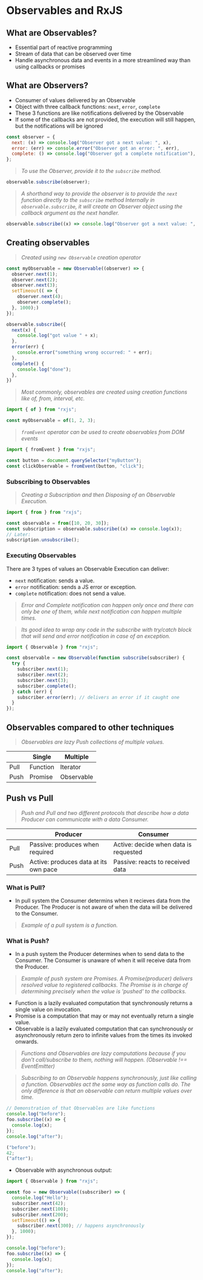<style>
h1 {
    border-bottom: 0;
}
</style>

# Observables and RxJS

## What are Observables?

- Essential part of reactive programming
- Stream of data that can be observed over time
- Handle asynchronous data and events in a more streamlined way than using callbacks or promises

## What are Observers?

- Consumer of values delivered by an Observable
- Object with three callback functions: `next`, `error`, `complete`
- These 3 functions are like notifications delivered by the Observable
- If some of the callbacks are not provided, the execution will still happen, but the notifications will be ignored

```js
const observer = {
  next: (x) => console.log("Observer got a next value: ", x),
  error: (err) => console.error("Observer got an error: ", err),
  complete: () => console.log("Observer got a complete notification"),
};
```

> _To use the Observer, provide it to the `subscribe` method._

```js
observable.subscribe(observer);
```

> _A shorthand way to provide the observer is to provide the `next` function directly to the `subscribe` method
> Internally in `observable.subscribe`, it will create an Observer object using the callback argument as the next handler._

```js
observable.subscribe((x) => console.log("Observer got a next value: ", x));
```

## Creating observables

> _Created using `new Observable` creation operator_

```js
const myObservable = new Observable((observer) => {
  observer.next(1);
  observer.next(2);
  observer.next(3);
  setTimeout(( => {
    observer.next(4);
    observer.complete();
  }, 1000);)
});

observable.subscribe({
  next(x) {
    console.log("got value " + x);
  },
  error(err) {
    console.error("something wrong occurred: " + err);
  },
  complete() {
    console.log("done");
  },
})
```

> _Most commonly, observables are created using creation functions like of, from, interval, etc._

```js
import { of } from "rxjs";

const myObservable = of(1, 2, 3);
```

> _`fromEvent` operator can be used to create observables from DOM events_

```js
import { fromEvent } from "rxjs";

const button = document.querySelector("myButton");
const clickObservable = fromEvent(button, "click");
```

### Subscribing to Observables

> _Creating a Subscription and then Disposing of an Observable Execution._

```js
import { from } from "rxjs";

const observable = from([10, 20, 30]);
const subscription = observable.subscribe((x) => console.log(x));
// Later:
subscription.unsubscribe();
```

### Executing Observables

There are 3 types of values an Observable Execution can deliver:

- `next` notification: sends a value.
- `error` notification: sends a JS error or exception.
- `complete` notification: does not send a value.

> _Error and Complete notification can happen only once and there can only be one of them, while next notification can happen multiple times._

> _Its good idea to wrap any code in the subscribe with try/catch block that will send and error notification in case of an exception._

```js
import { Observable } from "rxjs";

const observable = new Observable(function subscribe(subscriber) {
  try {
    subscriber.next(1);
    subscriber.next(2);
    subscriber.next(3);
    subscriber.complete();
  } catch (err) {
    subscriber.error(err); // delivers an error if it caught one
  }
});
```

## Observables compared to other techniques

> _Observables are lazy Push collections of multiple values._

|      | Single   | Multiple   |
| ---- | -------- | ---------- |
| Pull | Function | Iterator   |
| Push | Promise  | Observable |

## Push vs Pull

> _Push and Pull and two different protocols that describe how a data Producer can communicate with a data Consumer._

|      | Producer                              | Consumer                              |
| ---- | ------------------------------------- | ------------------------------------- |
| Pull | Passive: produces when required       | Active: decide when data is requested |
| Push | Active: produces data at its own pace | Passive: reacts to received data      |

### What is Pull?

- In pull system the Consumer determins when it recieves data from the Producer. The Producer is not aware of when the data will be delivered to the Consumer.

> _Example of a pull system is a function._

### What is Push?

- In a push system the Producer determines when to send data to the Consumer. The Consumer is unaware of when it will receive data from the Producer.

> _Example of push system are Promises. A Promise(producer) delivers resolved value to registered callbacks. The Promise is in charge of determining precisely when the value is 'pushed' to the callbacks._

- Function is a lazily evaluated computation that synchronously returns a single value on invocation.
- Promise is a computation that may or may not eventually return a single value.
- Observable is a lazily evaluated computation that can synchronously or asynchronously return zero to infinite values from the times its invoked onwards.

> _Functions and Observables are lazy computations because if you don't call/subscribe to them, nothing will happen. (Observable !== EventEmitter)_

> _Subscribing to an Observable happens synchronously, just like calling a function.
> Observables act the same way as function calls do. The only difference is that an observable can return multiple values over time._

```js
// Demonstration of that Observables are like functions
console.log("before");
foo.subscribe((x) => {
  console.log(x);
});
console.log("after");

("before");
42;
("after");
```

- Observable with asynchronous output:

```js
import { Observable } from "rxjs";

const foo = new Observable((subscriber) => {
  console.log("Hello");
  subscriber.next(42);
  subscriber.next(100);
  subscriber.next(200);
  setTimeout(() => {
    subscriber.next(300); // happens asynchronously
  }, 1000);
});

console.log("before");
foo.subscribe((x) => {
  console.log(x);
});
console.log("after");
```
